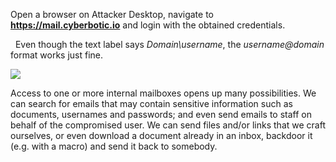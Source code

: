 Open a browser on Attacker Desktop, navigate to **https://mail.cyberbotic.io** and login with the obtained credentials.

  Even though the text label says _Domain\username_, the _username@domain_ format works just fine.

  

![](https://rto-assets.s3.eu-west-2.amazonaws.com/initial-compromise/internal-phishing/owa.png)

  

Access to one or more internal mailboxes opens up many possibilities. We can search for emails that may contain sensitive information such as documents, usernames and passwords; and even send emails to staff on behalf of the compromised user. We can send files and/or links that we craft ourselves, or even download a document already in an inbox, backdoor it (e.g. with a macro) and send it back to somebody.